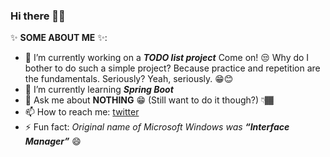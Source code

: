 ### Hi there 👋🏾

✨ **SOME ABOUT ME** ✨:

- 🔭 I’m currently working on a **_TODO list project_** 
Come on! 😒 Why do I bother to do such a simple project? Because practice and repetition are the fundamentals. Seriously? Yeah, seriously. 😁😊
- 🌱 I’m currently learning **_Spring Boot_**
- 💬 Ask me about **NOTHING** 😁 (Still want to do it though?) 👇🏾
- 📫 How to reach me: [twitter](https://www.twitter/christian80gabi)
- ⚡ Fun fact: _Original name of Microsoft Windows was **“Interface Manager”**_ 😄
